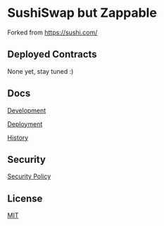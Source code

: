 # SushiSwap but Zappable

Forked from https://sushi.com/

## Deployed Contracts

None yet, stay tuned :)

## Docs

[Development](docs/DEVELOPMENT.md)

[Deployment](docs/DEPLOYMENT.md)

[History](docs/HISTORY.md)

## Security

[Security Policy](SECURITY.md)

## License

[MIT](LICENSE.txt)
